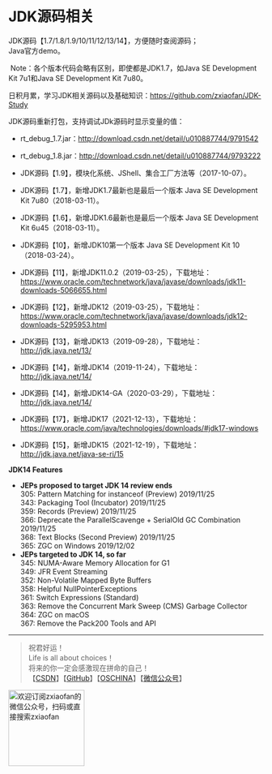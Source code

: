 # JDK源码相关  
  JDK源码【1.7/1.8/1.9/10/11/12/13/14】，方便随时查阅源码；  
  Java官方demo。    
  
  Note：各个版本代码会略有区别，即使都是JDK1.7，如Java SE Development Kit 7u1和Java SE Development Kit 7u80。

日积月累，学习JDK相关源码以及基础知识：https://github.com/zxiaofan/JDK-Study

JDK源码重新打包，支持调试JDk源码时显示变量的值：  
- rt_debug_1.7.jar：http://download.csdn.net/detail/u010887744/9791542    
- rt_debug_1.8.jar：http://download.csdn.net/detail/u010887744/9793222  

- JDK源码【1.9】，模块化系统、JShell、集合工厂方法等（2017-10-07）。  
- JDK源码【1.7】，新增JDK1.7最新也是最后一个版本 Java SE Development Kit 7u80（2018-03-11）。    
- JDK源码【1.6】，新增JDK1.6最新也是最后一个版本 Java SE Development Kit 6u45（2018-03-11）。     
-  JDK源码【10】，新增JDK10第一个版本 Java SE Development Kit 10（2018-03-24）。    
-  JDK源码【11】，新增JDK11.0.2（2019-03-25），下载地址：https://www.oracle.com/technetwork/java/javase/downloads/jdk11-downloads-5066655.html    
-  JDK源码【12】，新增JDK12（2019-03-25），下载地址：https://www.oracle.com/technetwork/java/javase/downloads/jdk12-downloads-5295953.html    
-  JDK源码【13】，新增JDK13（2019-09-28），下载地址：http://jdk.java.net/13/    
-  JDK源码【14】，新增JDK14（2019-11-24），下载地址：http://jdk.java.net/14/    
-  JDK源码【14】，新增JDK14-GA（2020-03-29），下载地址：http://jdk.java.net/14/    
-  JDK源码【17】，新增JDK17（2021-12-13），下载地址：https://www.oracle.com/java/technologies/downloads/#jdk17-windows     
-  JDK源码【15】，新增JDK15（2021-12-19），下载地址：http://jdk.java.net/java-se-ri/15     

**JDK14 Features**    
   - **JEPs proposed to target JDK 14	review ends**   
305:	Pattern Matching for instanceof (Preview)	2019/11/25    
343:	Packaging Tool (Incubator)	2019/11/25    
359:	Records (Preview)	2019/11/25    
366:	Deprecate the ParallelScavenge + SerialOld GC Combination	2019/11/25     
368:	Text Blocks (Second Preview)	2019/11/25   
365:	ZGC on Windows	2019/12/02   
   - **JEPs targeted to JDK 14, so far**   
345:	NUMA-Aware Memory Allocation for G1   
349:	JFR Event Streaming    
352:	Non-Volatile Mapped Byte Buffers    
358:	Helpful NullPointerExceptions    
361:	Switch Expressions (Standard)    
363:	Remove the Concurrent Mark Sweep (CMS) Garbage Collector    
364:	ZGC on macOS    
367:	Remove the Pack200 Tools and API    
    
---
>祝君好运！<br>
Life is all about choices！<br>
将来的你一定会感激现在拼命的自己！<br>
【[CSDN](https://blog.csdn.net/u010887744)】【[GitHub](https://github.com/zxiaofan)】【[OSCHINA](https://my.oschina.net/zxiaofan)】【[微信公众号](http://tc.zxiaofan.com/tc/zxiaofan_dyh.jpg)】    
<img src="http://tc.zxiaofan.com/tc/zxiaofan_dyh.jpg"  height="150" width="150" alt="欢迎订阅zxiaofan的微信公众号，扫码或直接搜索zxiaofan">

